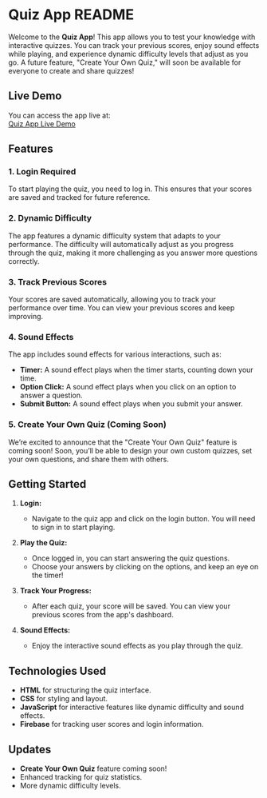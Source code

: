 # Quiz App README

Welcome to the **Quiz App**! This app allows you to test your knowledge with interactive quizzes. You can track your previous scores, enjoy sound effects while playing, and experience dynamic difficulty levels that adjust as you go. A future feature, "Create Your Own Quiz," will soon be available for everyone to create and share quizzes!

## Live Demo
You can access the app live at:  
[Quiz App Live Demo](https://w3villa-vishesh-bareja.github.io/Quiz-App/)

## Features

### 1. **Login Required**
To start playing the quiz, you need to log in. This ensures that your scores are saved and tracked for future reference.

### 2. **Dynamic Difficulty**
The app features a dynamic difficulty system that adapts to your performance. The difficulty will automatically adjust as you progress through the quiz, making it more challenging as you answer more questions correctly.

### 3. **Track Previous Scores**
Your scores are saved automatically, allowing you to track your performance over time. You can view your previous scores and keep improving.

### 4. **Sound Effects**
The app includes sound effects for various interactions, such as:
- **Timer:** A sound effect plays when the timer starts, counting down your time.
- **Option Click:** A sound effect plays when you click on an option to answer a question.
- **Submit Button:** A sound effect plays when you submit your answer.

### 5. **Create Your Own Quiz (Coming Soon)**
We’re excited to announce that the "Create Your Own Quiz" feature is coming soon! Soon, you’ll be able to design your own custom quizzes, set your own questions, and share them with others.

## Getting Started

1. **Login:**  
   - Navigate to the quiz app and click on the login button. You will need to sign in to start playing.
   
2. **Play the Quiz:**  
   - Once logged in, you can start answering the quiz questions. 
   - Choose your answers by clicking on the options, and keep an eye on the timer!
   
3. **Track Your Progress:**  
   - After each quiz, your score will be saved. You can view your previous scores from the app's dashboard.

4. **Sound Effects:**  
   - Enjoy the interactive sound effects as you play through the quiz.

## Technologies Used
- **HTML** for structuring the quiz interface.
- **CSS** for styling and layout.
- **JavaScript** for interactive features like dynamic difficulty and sound effects.
- **Firebase** for tracking user scores and login information.

## Updates
- **Create Your Own Quiz** feature coming soon!
- Enhanced tracking for quiz statistics.
- More dynamic difficulty levels.
